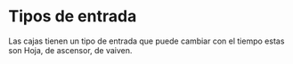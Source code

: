 # Tipos de entrada 

Las cajas tienen un tipo de entrada que puede cambiar con el tiempo estas son Hoja, de ascensor, de vaiven. 

